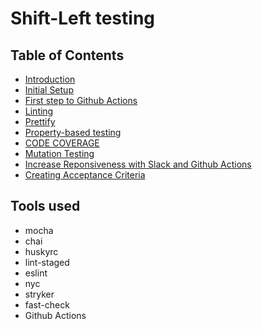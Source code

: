 # Shift-Left testing

## Table of Contents
- [Introduction](https://github.com/ralphcasipe1/shift-left-testing/blob/main/docs/INTRODUCTION.md)
- [Initial Setup](https://github.com/ralphcasipe1/shift-left-testing/blob/main/docs/INITIALIZING_SETUP.md)
- [First step to Github Actions](https://github.com/ralphcasipe1/shift-left-testing/blob/main/docs/INITIAL_GITHUB_ACTIONS.md)
- [Linting](https://github.com/ralphcasipe1/shift-left-testing/blob/main/docs/LINTING.md)
- [Prettify](https://github.com/ralphcasipe1/shift-left-testing/blob/main/docs/PRETTIFY.md)
- [Property-based testing](https://github.com/ralphcasipe1/shift-left-testing/blob/main/docs/PROPERTY_BASED_TESTING.md)
- [CODE COVERAGE](https://github.com/ralphcasipe1/shift-left-testing/blob/main/docs/CODE_COVERAGE.md)
- [Mutation Testing](https://github.com/ralphcasipe1/shift-left-testing/blob/main/docs/MUTATION_TESTING.md)
- [Increase Reponsiveness with Slack and Github Actions](https://github.com/ralphcasipe1/shift-left-testing/blob/main/docs/SLACK_ACTIONS.md)
- [Creating Acceptance Criteria](https://github.com/ralphcasipe1/shift-left-testing/blob/main/docs/ACCEPTANCE_CRITERIA.md)


## Tools used

- mocha
- chai
- huskyrc
- lint-staged
- eslint
- nyc
- stryker
- fast-check
- Github Actions
